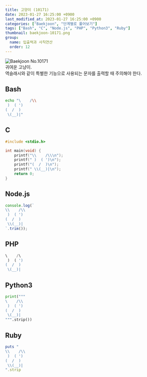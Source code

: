 ```yaml
---
title: 고양이 (10171)
date: 2023-01-27 16:25:00 +0900
last_modified_at: 2023-01-27 16:25:00 +0900
categories: ["Baekjoon", "단계별로 풀어보기"]
tags: ["Bash", "C", "Node.js", "PHP", "Python3", "Ruby"]
thumbnail: baekjoon-10171.png
group:
  name: 입출력과 사칙연산
  order: 12
---
```


![Baekjoon No.10171](baekjoon-10171.png)  
귀여운 고냥이.  
역슬래시와 같이 특별한 기능으로 사용되는 문자를 출력할 때 주의해야 한다.

## Bash
```bash
echo "\    /\\
 )  ( ')
(  /  )
 \(__)|"
```

## C
```c
#include <stdio.h>

int main(void) {
	printf("\\    /\\\n");
	printf(" )  ( ')\n");
	printf("(  /  )\n");
	printf(" \\(__)|\n");
	return 0;
}
```

## Node.js
```javascript
console.log(`
\\    /\\
 )  ( ')
(  /  )
 \\(__)|
`.trim());
```

## PHP
```php
\    /\
 )  ( ')
(  /  )
 \(__)|
```

## Python3
```python
print("""
\    /\\
 )  ( ')
(  /  )
 \(__)|
""".strip())
```

## Ruby
```ruby
puts "
\\    /\\
 )  ( ')
(  /  )
 \\(__)|
".strip
```

